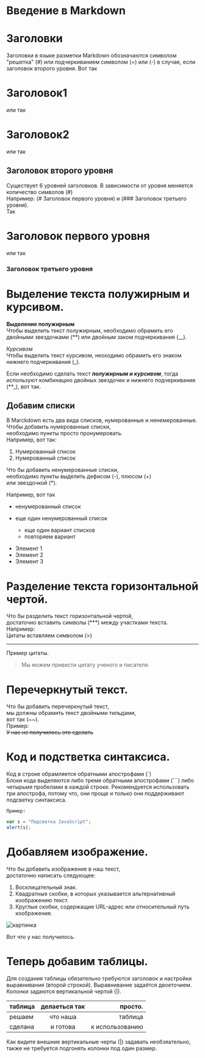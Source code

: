 # Введение в Markdown

# Заголовки 

Заголовки в языке разметки Markdown обозначаются символом "решетка" (#) или подчеркиванием символом (=) или (-) в случае, если заголовок второго уровня. 
Вот так
# Заголовок1

или так  

Заголовок2
==========

или так

Заголовок второго уровня
------------------------  

Существует 6 уровней заголовков.
В зависимости от уровня меняется количество символов (#)  
Например: (# Заголовок первого уровня) и (### Заголовок третьего уровня).  
Так
# Заголовок первого уровня  
или так
### Заголовок третьего уровня   

Выделение текста полужирным и курсивом.  
=======================================  

**Выделение полужирным**  
Чтобы выделить текст полужирным, необходимо обрамить его двойными звездочками (**) или двойным заком подчеркивания (__).

_Курсивом_  
Чтобы выделить текст курсивом, неоходимо обрамить его знаком нижнего подчеркивания (_).

Если необходимо сделать текст **_полужирным и курсивом_**, тогда используют комбинацию двойных звездочек и нижнего подчеркивания (**_), вот так.
  
## Добавим списки  
В Marckdown есть два вида списков, нумерованные и ненемерованные.  
Чтобы добавить нумерованные списки,  
необходимо пункты просто пронумеровать.  
Например, вот так:

1.  Нумерованный список
2.  Нумерованный список

Что бы добавить ненумерованные списки,  
необходимо пункты выделить дефисом (-), плюсом (+)  
или звездочкой (*).  

Например, вот так  
- ненумерованный список
- еще один ненумерованный список

  + еще один вариант списков
  + повторяем вариант

* Элемент 1  
* Элемент 2  
* Элемент 3   
  
Разделение текста горизонтальной чертой.  
==================  
Что бы разделить текст горизонтальной чертой,  
достаточно вставить символы (***) 
между участками текста.  
Например:  
  Цитаты вставляем символом (>)  
  ***  
  Пример цитаты.  
  > Мы можем привести цитату ученого и писателя.  

Перечеркнутый текст.  
====================  
Что бы добавить перечеркнутый текст,  
мы должны обрамить текст двойными тильдами,  
вот так (~~).  
Пример:  
~~У нас не получилось это сделать~~   

Код и подстветка синтаксиса.  
============================  
Код в строке обрамляется обратными апострофами (`)  
Блоки кода выделяются либо тремя обратными апострофами (```) либо четырьмя пробелами в каждой строке. Рекомендуется использовать три апострофа, потому что, они проще и только они поддерживают подсветку синтаксиса.  
 
`Пример:`  

```javascript
var s = "Подсветка JavaScript";
alert(s);
```
Добавляем изображение.  
======================  
Что бы добавить изображение в наш текст,  
достаточно написать следующее:  
1. Восклицательный знак.  
2. Квадратные скобки, в которых указывается альтернативный изображению текст.  
3. Круглые скобки, содержащие URL-адрес или относительный путь изображения.  

![картинка](10241.jpg)

Вот что у нас получилось.  

   
Теперь добавим таблицы.  
=========================  
Для создания таблицы обязательно требуются заголовок и настройки выравнивания (второй строкой). Выравнивание задаётся двоеточием. Колонки задаются вертикальной чертой (|).  


| таблица | делаеться так |         просто. |
| :------ | :-----------: | --------------: |
| решаем  |   что наша    |         таблица |
| сделана |   и готова    | к использованию |

Как видите внешние вертикальные черты (|) задавать необзяательно, также не требуется подгонять колонки под один размер. 

